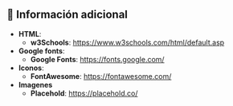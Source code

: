 ## 📌 Información adicional 
- **HTML**: 
    - **w3Schools**: https://www.w3schools.com/html/default.asp 
- **Google fonts**: 
    - **Google Fonts**: https://fonts.google.com/
- **Iconos**: 
    - **FontAwesome**: https://fontawesome.com/
- **Imagenes**
    - **Placehold**: https://placehold.co/